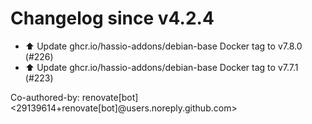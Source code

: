 # Changelog since v4.2.4
- ⬆️ Update ghcr.io/hassio-addons/debian-base Docker tag to v7.8.0 (#226) 
- ⬆️ Update ghcr.io/hassio-addons/debian-base Docker tag to v7.7.1 (#223)

Co-authored-by: renovate[bot] <29139614+renovate[bot]@users.noreply.github.com> 
